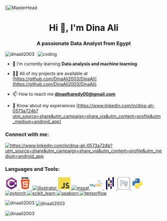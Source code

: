 [![MasterHead](https://i.pinimg.com/736x/21/2e/30/212e30a9236bf02597f319a64949d7b6.jpg )

<h1 align="center">Hi 👋, I'm Dina Ali</h1>
<h3 align="center">A passionate Data Analyst from Egypt</h3>


<img align="right" alt="coding" width="400" src="https://i.pinimg.com/736x/2a/b2/99/2ab299bac0b808eb417f07b54cc82802.jpg"/> 

<p align="left"> <img src="https://komarev.com/ghpvc/?username=dinaali2003&label=Profile%20views&color=0e75b6&style=flat" alt="dinaali2003" /> </p>

- 🌱 I’m currently learning **Data analysis and machine learning**

- 👨‍💻 All of my projects are available at [https://github.com/DinaAli2003/DinaAli](https://github.com/DinaAli2003/DinaAli)

- 📫 How to reach me **dinaelharedy00@gmail.com**

- 📄 Know about my experiences [https://www.linkedin.com/in/dina-ali-0573a724b?utm_source=share&utm_campaign=share_via&utm_content=profile&utm_medium=android_app]

<h3 align="left">Connect with me:</h3>
<p align="left">
<a href="https://www.linkedin.com/in/dina-ali-0573a724b?utm_source=share&utm_campaign=share_via&utm_content=profile&utm_medium=android_app" target="blank"><img align="center" src="https://raw.githubusercontent.com/rahuldkjain/github-profile-readme-generator/master/src/images/icons/Social/linked-in-alt.svg" alt="https://www.linkedin.com/in/dina-ali-0573a724b?utm_source=share&utm_campaign=share_via&utm_content=profile&utm_medium=android_app" height="30" width="40" /></a>
</p>

<h3 align="left">Languages and Tools:</h3>
<p align="left"> <a href="https://www.w3schools.com/cs/" target="_blank" rel="noreferrer"> <img src="https://raw.githubusercontent.com/devicons/devicon/master/icons/csharp/csharp-original.svg" alt="csharp" width="40" height="40"/> </a> <a href="https://www.w3.org/html/" target="_blank" rel="noreferrer"> <img src="https://raw.githubusercontent.com/devicons/devicon/master/icons/html5/html5-original-wordmark.svg" alt="html5" width="40" height="40"/> </a> <a href="https://www.adobe.com/in/products/illustrator.html" target="_blank" rel="noreferrer"> <img src="https://www.vectorlogo.zone/logos/adobe_illustrator/adobe_illustrator-icon.svg" alt="illustrator" width="40" height="40"/> </a> <a href="https://developer.mozilla.org/en-US/docs/Web/JavaScript" target="_blank" rel="noreferrer"> <img src="https://raw.githubusercontent.com/devicons/devicon/master/icons/javascript/javascript-original.svg" alt="javascript" width="40" height="40"/> </a> <a href="https://www.microsoft.com/en-us/sql-server" target="_blank" rel="noreferrer"> <img src="https://www.svgrepo.com/show/303229/microsoft-sql-server-logo.svg" alt="mssql" width="40" height="40"/> </a> <a href="https://www.mysql.com/" target="_blank" rel="noreferrer"> <img src="https://raw.githubusercontent.com/devicons/devicon/master/icons/mysql/mysql-original-wordmark.svg" alt="mysql" width="40" height="40"/> </a> <a href="https://pandas.pydata.org/" target="_blank" rel="noreferrer"> <img src="https://raw.githubusercontent.com/devicons/devicon/2ae2a900d2f041da66e950e4d48052658d850630/icons/pandas/pandas-original.svg" alt="pandas" width="40" height="40"/> </a> <a href="https://www.photoshop.com/en" target="_blank" rel="noreferrer"> <img src="https://raw.githubusercontent.com/devicons/devicon/master/icons/photoshop/photoshop-line.svg" alt="photoshop" width="40" height="40"/> </a> <a href="https://www.python.org" target="_blank" rel="noreferrer"> <img src="https://raw.githubusercontent.com/devicons/devicon/master/icons/python/python-original.svg" alt="python" width="40" height="40"/> </a> <a href="https://pytorch.org/" target="_blank" rel="noreferrer"> <img src="https://www.vectorlogo.zone/logos/pytorch/pytorch-icon.svg" alt="pytorch" width="40" height="40"/> </a> <a href="https://scikit-learn.org/" target="_blank" rel="noreferrer"> <img src="https://upload.wikimedia.org/wikipedia/commons/0/05/Scikit_learn_logo_small.svg" alt="scikit_learn" width="40" height="40"/> </a> <a href="https://seaborn.pydata.org/" target="_blank" rel="noreferrer"> <img src="https://seaborn.pydata.org/_images/logo-mark-lightbg.svg" alt="seaborn" width="40" height="40"/> </a> <a href="https://www.tensorflow.org" target="_blank" rel="noreferrer"> <img src="https://www.vectorlogo.zone/logos/tensorflow/tensorflow-icon.svg" alt="tensorflow" width="40" height="40"/> </a> </p>

<p><img align="left" src="https://github-readme-stats.vercel.app/api/top-langs?username=dinaali2003&show_icons=true&locale=en&layout=compact" alt="dinaali2003" /></p>

<p>&nbsp;<img align="center" src="https://github-readme-stats.vercel.app/api?username=dinaali2003&show_icons=true&locale=en" alt="dinaali2003" /></p>

<p><img align="center" src="https://github-readme-streak-stats.herokuapp.com/?user=dinaali2003&" alt="dinaali2003" /></p>



